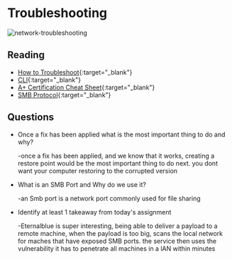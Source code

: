 # Troubleshooting

![network-troubleshooting](https://www.pathsolutions.com/hubfs/Network%20Troubleshooting.jpg)

## Reading

- [How to Troubleshoot](https://www.professormesser.com/free-a-plus-training/220-902/how-to-troubleshoot/){:target="_blank"}
- [CLI](https://www.professormesser.com/free-a-plus-training/220-1002/microsoft-command-line-tools/){:target="_blank"}
- [A+ Certification Cheat Sheet](https://gcit.enschool.org/ourpages/auto/2017/8/2/56105037/220%20901%20Cheat%20Sheet%202017.pdf){:target="_blank"}
- [SMB Protocol](https://www.upguard.com/blog/smb-port){:target="_blank"}

## Questions

- Once a fix has been applied what is the most important thing to do and why?

  -once a fix has been applied, and we know that it works, creating a restore point would be the most important thing to do next. you dont want your computer restoring to the corrupted version

- What is an SMB Port and Why do we use it?

  -an Smb port is a network port commonly used for file sharing

- Identify at least 1 takeaway from today's assignment

  -Eternalblue is super interesting, being able to deliver a payload to a remote machine, when the payload is too big, scans the local network for maches that have exposed SMB ports. the service then uses the vulnerability it has to penetrate all machines in a lAN within minutes
